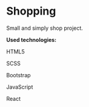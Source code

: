 # Shopping
Small and simply shop project. 

**Used technologies:**

HTML5

SCSS

Bootstrap

JavaScript

React
